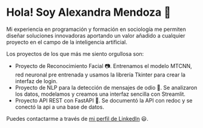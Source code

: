 # Hola! Soy Alexandra Mendoza 👋

Mi experiencia en programación y formación en sociología me permiten diseñar soluciones innovadoras aportando un valor añadido a cualquier proyecto en el campo de la inteligencia artificial.

Los proyectos de los que más me siento orgullosa son:

- Proyecto de Reconocimiento Facial 📷. Entrenamos el modelo MTCNN, red neuronal pre entrenada y usamos la librería Tkinter para crear la interfaz de login.
- Proyecto de NLP para la detección de mensajes de odio 🚫. Se analizaron los datos, modelamos y creamos una interfaz sencilla con Streamlit.
- Proyecto API REST con FastAPI 🚀. Se documentó la API con redoc y se conectó la api a una base de datos.

Puedes contactarme a través de [mi perfil de LinkedIn](https://www.linkedin.com/in/mendozaalexandra/) 😃.
